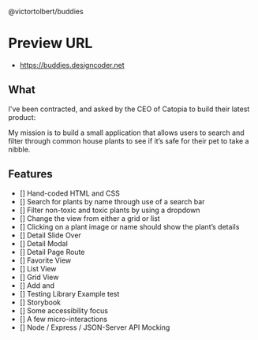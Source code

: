 @victortolbert/buddies

# Preview URL

- <https://buddies.designcoder.net>

## What

I've been contracted, and asked by the CEO of Catopia to build their latest product:

My mission is to build a small application that allows users to search and filter through common house plants to see if it’s safe for their pet to take a nibble.

## Features

- [] Hand-coded HTML and CSS
- [] Search for plants by name through use of a search bar
- [] Filter non-toxic and toxic plants by using a dropdown
- [] Change the view from either a grid or list
- [] Clicking on a plant image or name should show the plant’s details
- [] Detail Slide Over
- [] Detail Modal
- [] Detail Page Route
- [] Favorite View
- [] List View
- [] Grid View
- [] Add and
- [] Testing Library Example test
- [] Storybook
- [] Some accessibility focus
- [] A few micro-interactions
- [] Node / Express / JSON-Server API Mocking
